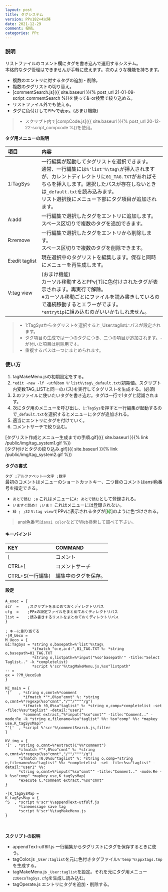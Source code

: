 ```yaml
---
layout: post
title: タグシステム
version: PPx182+4以降
date: 2021-12-29
comment: 投稿。
categories: PPc
---
```

### 説明
リストファイルのコメント欄にタグを書き込んで運用するシステム。<BR>
本格的なタグ管理はできませんが手軽に使えます。次のような機能を持ちます。
- 複数のエントリに対するタグの追加・削除。
- 複数のタグリストの切り替え。
- [commentSearch.js]({{ site.baseurl }}{% post_url 21-01-09-script_commentSearch %})を使って&-or検索で絞り込める。
- リストファイル外でも使える。
- タグに色付けしてPPvで表示。(おまけ機能)

> - スクリプト内で[compCode.js]({{ site.baseurl }}{% post_url 20-12-22-script_compcode %})を使用。

**タグ用メニューの説明**

| 項目 | 内容 |
|:-|:-|
| 1:TagSys | 一行編集が起動してタグリストを選択できます。<BR>通常、一行編集には`%'list'%\tag\`が挿入されますが、カレントディレクトリに`01_TAG.TXT`があればそちらを挿入します。選択したパスが存在しないときは`_default.txt`を読み込みます。<BR>リスト選択後にメニュー下部にタグ項目が追加されます。 |
| A:add | 一行編集で選択したタグをエントリに追加します。<BR>スペース区切りで複数のタグを追加できます。 |
| R:remove | 一行編集で選択したタグをエントリから削除します。<BR>スペース区切りで複数のタグを削除できます。 |
| E:edit&nbsp;taglist | 現在選択中のタグリストを編集します。保存と同時にメニューを再生成します。 |
| V:tag view | (おまけ機能)<BR>カーソル移動するとPPv[T]に色付けされたタグが表示されます。再実行で解除。<BR>※カーソル移動ごとにファイルを読み書きしているので連続移動するとエラーがでます。<BR>  `*entrytip`に組み込むのがいいかもしれません。 |

> - 1:TagSysからタグリストを選択すると_User:taglistにパスが設定されます。
> - タグ項目の生成では一つのタグにつき、二つの項目が追加されます。`-`が付いた項目は削除用です。
> - 重複するパスは一つにまとめられます。

### 使い方
1. tagMakeMenu\.jsの初期設定をする。
1. `*edit -new -lf -utf8bom %'list%\tag\_default.txt`(初期値。スクリプト内変数TAG_LISTと同一のパス)を実行してタグリストを生成する。(必須)
1. 2.のファイルに使いたいタグを書き込む。タグは一行で1タグと認識されます。
1. 次にタグ用のメニューを呼び出し、`1:TagSys`を押すと一行編集が起動するので`_default.txt`を選択するとメニューにタグが追加される。<BR>
1. 適当にエントリにタグを付けていく。
1. コメントサーチで絞り込む。

[タグリスト作成とメニュー生成までの手順.gif]({{ site.baseurl }}{% link /public/img/tag_system1.gif %})<BR>
[タグ付けとタグの絞り込み.gif]({{ site.baseurl }}{% link /public/img/tag_system2.gif %})
<BR><BR>
**タグの書式**

`タグ ;アルファベット一文字 ;数字`<BR>
最初のコメントはメニューのショートカットキー、二つ目のコメントはansi色番号を指定できる。
- `あとで読む ;a` これはメニューに`A: あとで読む`として登録される。
- `いますぐ読め! ;いま！` これはメニューには登録されない。
- `緑 ; ;32`  `V:tag view`でPPvに表示されるタグが[<span style="color:green;">緑</span>]のように色づけされる。

> ansi色番号は`ansi color`などでWeb検索して調べて下さい。



#### キーバインド

| KEY | COMMAND |
|:-|:-|
| [ | コメント |
| CTRL+[ | コメントサーチ |
| CTRL+S(一行編集) | 編集中のタグを保存。 |

#### 設定
```
A_exec = {
scr  =    ;スクリプトをまとめておくディレクトリパス
cfg  =    ;PPxの設定ファイルをまとめておくディレクトリパス
list =    ;読み書きするリストをまとめておくディレクトリパス
}

; キーに割り当てる
-|M_Ueco =
M_Ueco = {
&1:TagSys = *string o,basepath=%'list'%\tag\
            *ifmatch "o:e,a:d-",01_TAG.TXT %: *string o,basepath=01_TAG.TXT
            *string o,listpath=%*input("%so'basepath'" -title:"Select Taglist.." -k *completelist)
            *script %'scr'%\tagMakeMenu.js,%so"listpath"
-- =
ex = ??M_UecoSub
}

KC_main = {
'['   , *string o,cmnt=%*comment
        *ifmatch *"*,0%so"cmnt" %: *string o,cmnt=%*regexp(%so"cmnt","/""/""""/g")
        *ifmatch !0,0%su"taglist" %: *string o,comp=*completelist -set -file:%%su"taglist" -detail:"user1"
        *comment extract,"%*input("%so"cmnt"" -title:"Comment.." -mode:Re -k *string e,filename=%su"taglist" %%: %so"comp" %%: *mapkey use,K_tagSysMap)"
^'['  , *script %'scr'%\commentSearch.js,filter
}

KV_img = {
'[' , *string o,cmnt=%*extract(C"%%*comment")
      *ifmatch *"*,0%so"cmnt" %: *string o,cmnt=%*regexp(%so"cmnt","/""/""""/g")
      *ifmatch !0,0%su"taglist" %: *string o,comp=*string e,filename=%su"taglist" %%: *completelist -set -file:%su"taglist" -detail:"user1" %%:
      *string o,cmnt=%*input("%so"cmnt"" -title:"Comment.." -mode:Re -k %so"comp" *mapkey use,K_tagSysMap)
      *execute C,*comment extract,"%so"cmnt"
}

-|K_tagSysMap =
K_tagSysMap = {
^S  , *script %'scr'%\appendText-utf8lf.js
      *linemessage save tag
      *script %'scr'%\tagMakeMenu.js
}
```
<BR><BR>
**スクリプトの説明**

- appendText-utf8lf.js 一行編集からタグリストにタグを保存するときに使う。
- tagColor.js `_User:taglist`を元に色付きタグファイル`%'temp'%\ppxtags.tmp`を生成する。
- tagMakeMenu.js `_User:taglist`を設定。それを元にタグ用メニュー`zzUecoTagSys.cfg`を生成し読み込む。
- tagOperate.js エントリにタグを追加・削除する。

<script src="https://gist.github.com/tar80/6b3eb9b49541b1cee39b529b2ab0e2f0.js"></script>
